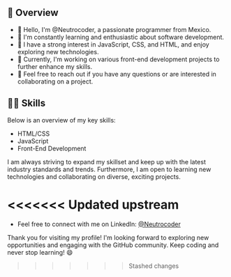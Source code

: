 ## 📝 Overview

- 🌱 Hello, I'm @Neutrocoder, a passionate programmer from Mexico.
- 🔭 I'm constantly learning and enthusiastic about software development.
- 🚀 I have a strong interest in JavaScript, CSS, and HTML, and enjoy exploring new technologies.
- 💼 Currently, I'm working on various front-end development projects to further enhance my skills.
- 💬 Feel free to reach out if you have any questions or are interested in collaborating on a project.

## 👨‍💻 Skills

Below is an overview of my key skills:

- HTML/CSS
- JavaScript
- Front-End Development

I am always striving to expand my skillset and keep up with the latest industry standards and trends. Furthermore, I am open to learning new technologies and collaborating on diverse, exciting projects.


<<<<<<< Updated upstream
=======
- Feel free to connect with me on LinkedIn: [@Neutrocoder](https://www.linkedin.com/in/neutrocoder)

Thank you for visiting my profile! I'm looking forward to exploring new opportunities and engaging with the GitHub community. Keep coding and never stop learning! 😄
>>>>>>> Stashed changes
